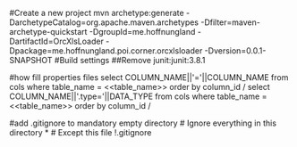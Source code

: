 #Create a new project
mvn archetype:generate -DarchetypeCatalog=org.apache.maven.archetypes -Dfilter=maven-archetype-quickstart -DgroupId=me.hoffnungland -DartifactId=OrcXlsLoader -Dpackage=me.hoffnungland.poi.corner.orcxlsloader -Dversion=0.0.1-SNAPSHOT
#Build settings
##Remove junit:junit:3.8.1

#how fill properties files
	select COLUMN_NAME||'='||COLUMN_NAME
	from cols where table_name = <<table_name>> order by column_id
	/
	select COLUMN_NAME||'.type='||DATA_TYPE
	from cols where table_name = <<table_name>> order by column_id
	/


#add .gitignore to mandatory empty directory
	# Ignore everything in this directory
	*
	# Except this file
	!.gitignore
